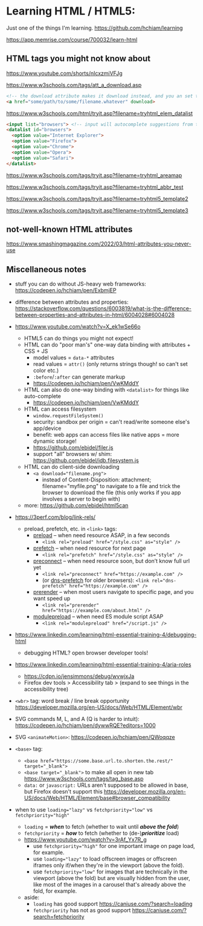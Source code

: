 # Learning HTML / HTML5:

Just one of the things I'm learning. <https://github.com/hchiam/learning>

<https://app.memrise.com/course/700032/learn-html>

## HTML tags you might not know about

<https://www.youtube.com/shorts/nIcxzmiVFJg>

<https://www.w3schools.com/tags/att_a_download.asp>

```html
<!-- the download attribute makes it download instead, and you an set the custom file name with download="custom.name" -->
<a href="some/path/to/some/filename.whatever" download>
```

<https://www.w3schools.com/html/tryit.asp?filename=tryhtml_elem_datalist>

```html
<input list="browsers"> <!-- input will autocomplete suggestions from the datalist options (not forced) -->
<datalist id="browsers">
  <option value="Internet Explorer">
  <option value="Firefox">
  <option value="Chrome">
  <option value="Opera">
  <option value="Safari">
</datalist>
```

<https://www.w3schools.com/tags/tryit.asp?filename=tryhtml_areamap>

<https://www.w3schools.com/tags/tryit.asp?filename=tryhtml_abbr_test>

<https://www.w3schools.com/tags/tryit.asp?filename=tryhtml5_template2>

<https://www.w3schools.com/tags/tryit.asp?filename=tryhtml5_template3>

## not-well-known HTML attributes

<https://www.smashingmagazine.com/2022/03/html-attributes-you-never-use>

## Miscellaneous notes

- stuff you can do without JS-heavy web frameworks: https://codepen.io/hchiam/pen/ExbmjEP

- difference between attributes and properties: https://stackoverflow.com/questions/6003819/what-is-the-difference-between-properties-and-attributes-in-html/6004028#6004028

- <https://www.youtube.com/watch?v=X_ek1wSe66o>
  - HTML5 can do things you might not expect!
  - HTML can do "poor man's" one-way data binding with attributes + CSS + JS
    - model values = `data-*` attributes
    - read values = `attr()` (only returns strings though! so can't set color etc.)
    - `:before`/`:after` can generate markup
    - <https://codepen.io/hchiam/pen/VwKMddY>
  - HTML can also do one-way binding with `<datalist>` for things like auto-complete
    - <https://codepen.io/hchiam/pen/VwKMddY>
  - HTML can access filesystem
    - `window.requestFileSystem()`
    - security: sandbox per origin = can't read/write someone else's app/device
    - benefit: web apps can access files like native apps = more dynamic storage!
    - <https://github.com/ebidel/filer.js>
    - support "all" browsers w/ shim: <https://github.com/ebidel/idb.filesystem.js>
  - HTML can do client-side downloading
    - `<a download="filename.png">`
      - instead of Content-Disposition: attachment; filename="myfile.png" to navigate to a file and trick the browser to download the file (this only works if you app involves a server to begin with)
  - more: <https://github.com/ebidel/html5can>
- <https://3perf.com/blog/link-rels/>
  - preload, prefetch, etc. in `<link>` tags:
    - [preload](https://3perf.com/blog/link-rels/#preload) – when need resource ASAP, in a few seconds
      - `<link rel="preload" href="/style.css" as="style" />`
    - [prefetch](https://3perf.com/blog/link-rels/#prefetch) – when need resource for next page
      - `<link rel="prefetch" href="/style.css" as="style" />`
    - [preconnect](https://3perf.com/blog/link-rels/#preconnect) – when need resource soon, but don’t know full url yet
      - `<link rel="preconnect" href="https://example.com" />`
      - (or [dns-prefetch](https://3perf.com/blog/link-rels/#dns-prefetch) for older browsers): `<link rel="dns-prefetch" href="https://example.com" />`
    - [prerender](https://3perf.com/blog/link-rels/#prerender) – when most users navigate to specific page, and you want speed up
      - `<link rel="prerender" href="https://example.com/about.html" />`
    - [modulepreload](https://3perf.com/blog/link-rels/#modulepreload) – when need ES module script ASAP
      - `<link rel="modulepreload" href="/script.js" />`
- <https://www.linkedin.com/learning/html-essential-training-4/debugging-html>
  - debugging HTML? open browser developer tools!
- <https://www.linkedin.com/learning/html-essential-training-4/aria-roles>
  - <https://cdpn.io/jensimmons/debug/wvwjxJa>
  - Firefox dev tools > Accessibility tab > (expand to see things in the accessibility tree)
- `<wbr>` tag: word break / line break opportunity https://developer.mozilla.org/en-US/docs/Web/HTML/Element/wbr
- SVG commands M, L, and A (Q is harder to intuit): https://codepen.io/hchiam/pen/dywwRQE?editors=1000
- SVG `<animateMotion>`: https://codepen.io/hchiam/pen/QWoqqze
- `<base>` tag:
  - `<base href="https://some.base.url.to.shorten.the.rest/" target="_blank">`
  - `<base target="_blank">` to make all open in new tab https://www.w3schools.com/tags/tag_base.asp
  - `data:` or `javascript:` URLs aren't supposed to be allowed in base, but Firefox doesn't support this https://developer.mozilla.org/en-US/docs/Web/HTML/Element/base#browser_compatibility

- when to use `loading="lazy"` vs `fetchpriority="low"` vs `fetchpriority="high"`
  - `loading` = **_when_** to fetch (whether to wait until **_above the fold_**)
  - `fetchpriority` = **_how_** to fetch (whether to (de-)**_prioritize_** load)
  - https://www.youtube.com/watch?v=3rAf_Yx7R_g
    - use `fetchpriority="high"` for one important image on page load, for example.
    - use `loading="lazy"` to load offscreen images or offscreen iframes only if/when they're in the viewport (above the fold).
    - use `fetchpriority="low"` for images that are technically in the viewport (above the fold) but are visually hidden from the user, like most of the images in a carousel that's already above the fold, for example.
  - aside:
    - `loading` has good support https://caniuse.com/?search=loading
    - `fetchpriority` has not as good support https://caniuse.com/?search=fetchpriority
